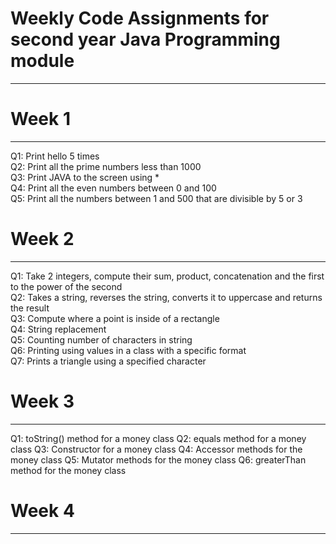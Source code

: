 # Weekly Code Assignments for second year Java Programming module

- - - 

# Week 1

- - -

Q1: Print hello 5 times  
Q2: Print all the prime numbers less than 1000  
Q3: Print JAVA to the screen using *  
Q4: Print all the even numbers between 0 and 100  
Q5: Print all the numbers between 1 and 500 that are divisible by 5 or 3  



# Week 2

- - - 

Q1: Take 2 integers, compute their sum, product, concatenation and the first to the power of the second  
Q2: Takes a string, reverses the string, converts it to uppercase and returns the result  
Q3: Compute where a point is inside of a rectangle  
Q4: String replacement  
Q5: Counting number of characters in string  
Q6: Printing using values in a class with a specific format  
Q7: Prints a triangle using a specified character  


# Week 3

- - - 

Q1: toString() method for a money class
Q2: equals method for a money class
Q3: Constructor for a money class
Q4: Accessor methods for the money class
Q5: Mutator methods for the money class
Q6: greaterThan method for the money class


# Week 4

-  - -

